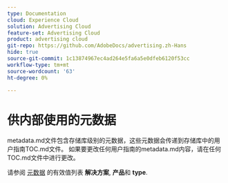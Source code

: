 ```yaml
---
type: Documentation
cloud: Experience Cloud
solution: Advertising Cloud
feature-set: Advertising Cloud
product: advertising cloud
git-repo: https://github.com/AdobeDocs/advertising.zh-Hans
hide: true
source-git-commit: 1c13874967ec4ad264e5fa6a5e0dfeb6120f53cc
workflow-type: tm+mt
source-wordcount: '63'
ht-degree: 0%

---
```



# 供内部使用的元数据

metadata.md文件包含存储库级别的元数据，这些元数据会传递到存储库中的用户指南TOC.md文件。 如果要更改任何用户指南的metadata.md内容，请在任何TOC.md文件中进行更改。

请参阅 [元数据](https://experienceleague.adobe.com/docs/authoring-guide-exl/using/editing/user-guide-setup/metadata.html) 的有效值列表 **解决方案**, **产品**&#x200B;和 **type**.
